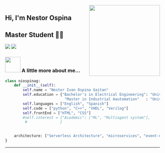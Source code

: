 <img align='right' src="https://media.giphy.com/media/M9gbBd9nbDrOTu1Mqx/giphy.gif" width="230">

## Hi, I'm Nestor Ospina 
## Master Student 👨‍💻

[![](https://img.shields.io/badge/LinkedIn-ashrafkm-blue)](https://www.https://www.linkedin.com/in/nestor-ospina/)
[![](https://img.shields.io/badge/Gmail-ashrafkm010%40gmail.com-red)](mailto:niospinag@unal.edu.co)


### <img src="https://media.giphy.com/media/VgCDAzcKvsR6OM0uWg/giphy.gif" width="50"> A little more about me...  

```Python
class niospinag:
    def __init__(self):
        self.name = "Nestor Ivan Ospina Gaitan"
        self.education = {"Bachelor's in Electrical Engineering": "Universidad Nacional de Colombia",
                           "Master in Industrial Aautomation"   : "Universidad Nacional de Colombia" }
        self.languages = ["English", "Spanish"]
        self.code = ["python", "C++", "VHDL", "Verilog"]               
        self.frontEnd = ["HTML", "CSS"]
        #self.interest = {"Academic": ["ML", "Multiagent system"],
         #               }
        
        
    architecture: ["Serverless Architecture", "microservices", "event-driven", "Single page applications"],
}
```

---



<!--

⭐️ From [@ashrafkm](https://github.com/ashrafkm)

**niospinag/niospinag** is a ✨ _special_ ✨ repository because its `README.md` (this file) appears on your GitHub profile.

Here are some ideas to get you started:

- 🔭 I’m currently working on ...
- 🌱 I’m currently learning ...
- 👯 I’m looking to collaborate on ...
- 🤔 I’m looking for help with ...
- 💬 Ask me about ...
- 📫 How to reach me: ...
- 😄 Pronouns: ...
- ⚡ Fun fact: ...
-->
